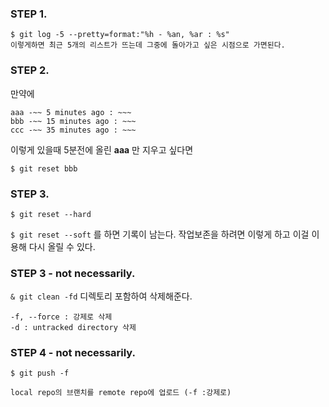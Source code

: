 ### STEP 1. 
    $ git log -5 --pretty=format:"%h - %an, %ar : %s"
    이렇게하면 최근 5개의 리스트가 뜨는데 그중에 돌아가고 싶은 시점으로 가면된다.

### STEP 2. 
만약에  
    
    aaa -~~ 5 minutes ago : ~~~
    bbb -~~ 15 minutes ago : ~~~
    ccc -~~ 35 minutes ago : ~~~

이렇게 있을때 5분전에 올린 **aaa** 만 지우고 싶다면

`$ git reset bbb`

### STEP 3. 

`$ git reset --hard`

`$ git reset --soft` 를 하면 기록이 남는다. 
작업보존을 하려면 이렇게 하고 이걸 이용해 다시 올릴 수 있다.

 
### STEP 3 - not necessarily. 
`& git clean -fd`
디렉토리 포함하여 삭제해준다.


    -f, --force : 강제로 삭제
    -d : untracked directory 삭제

### STEP 4 - not necessarily. 
`$ git push -f`
    
    local repo의 브랜치를 remote repo에 업로드 (-f :강제로)